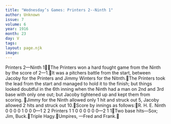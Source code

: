 ```yaml
---
title: "Wednesday’s Games: Printers 2--Ninth 1"
author: Unknown
issue: 7
volume: 6
year: 1916
month: 23
day: V
tags:
layout: page.njk
image:
---
```

Printers 2—Ninth 1The Printers won a hard fought game from the Ninth by the score of 2—1.It was a pitchers battle from the start, between Jacoby for the Printers and Jimmy Winters for the Nitnth.The Printers took the lead from the start and managed to hold it to the finish; but things looked doubtful in the 6th inning when the Ninth had a man on 2nd and 3rd base with only one out; but Jacoby tightened up and kept them from scoring. Jimmy for the Ninth allowed only 1 hit and struck out 5, Jacoby allowed 2 hits and struck out 10.Score by innings as follows:R. H. E. Ninth 0 0 0 0 1 0 0 0—1 2 2 Printers 1 1 0 0 0 0 0 0—2 1 1Two base hits—Sox; Jim, Buck.Triple Hagy.Umpires, —Fred and Frank.
